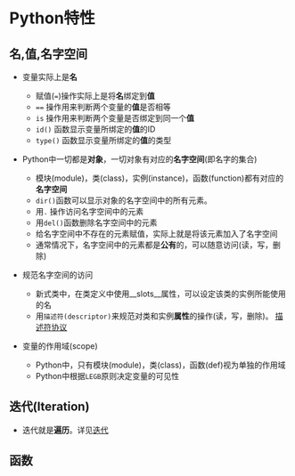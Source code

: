 # Python特性

## 名,值,名字空间

- 变量实际上是**名**
	+ 赋值(`=`)操作实际上是将**名**绑定到**值**
	+ `==` 操作用来判断两个变量的**值**是否相等
	+ `is` 操作用来判断两个变量是否绑定到同一个**值**
	+ `id()` 函数显示变量所绑定的**值**的ID
	+ `type()` 函数显示变量所绑定的**值**的类型

- Python中一切都是**对象**，一切对象有对应的**名字空间**(即名字的集合)
	+ 模块(module)，类(class)，实例(instance)，函数(function)都有对应的**名字空间**
	+ `dir()`函数可以显示对象的名字空间中的所有元素。
	+ 用`.` 操作访问名字空间中的元素
	+ 用`del()`函数删除名字空间中的元素
	+ 给名字空间中不存在的元素赋值，实际上就是将该元素加入了名字空间
	+ 通常情况下，名字空间中的元素都是**公有**的，可以随意访问(读，写，删除)

- 规范名字空间的访问
	+ 新式类中，在类定义中使用__slots__属性，可以设定该类的实例所能使用的名
	+ 用`描述符(descriptor)`来规范对类和实例**属性**的操作(读，写，删除)。 [描述符协议](descriptor.md#描述符协议)

- 变量的作用域(scope)
	+ Python中，只有模块(module)，类(class)，函数(def)视为单独的作用域
	+ Python中根据`LEGB`原则决定变量的可见性

## 迭代(Iteration)

- 迭代就是**遍历**。详见[迭代](iterator_generator.md#迭代)

## 函数



